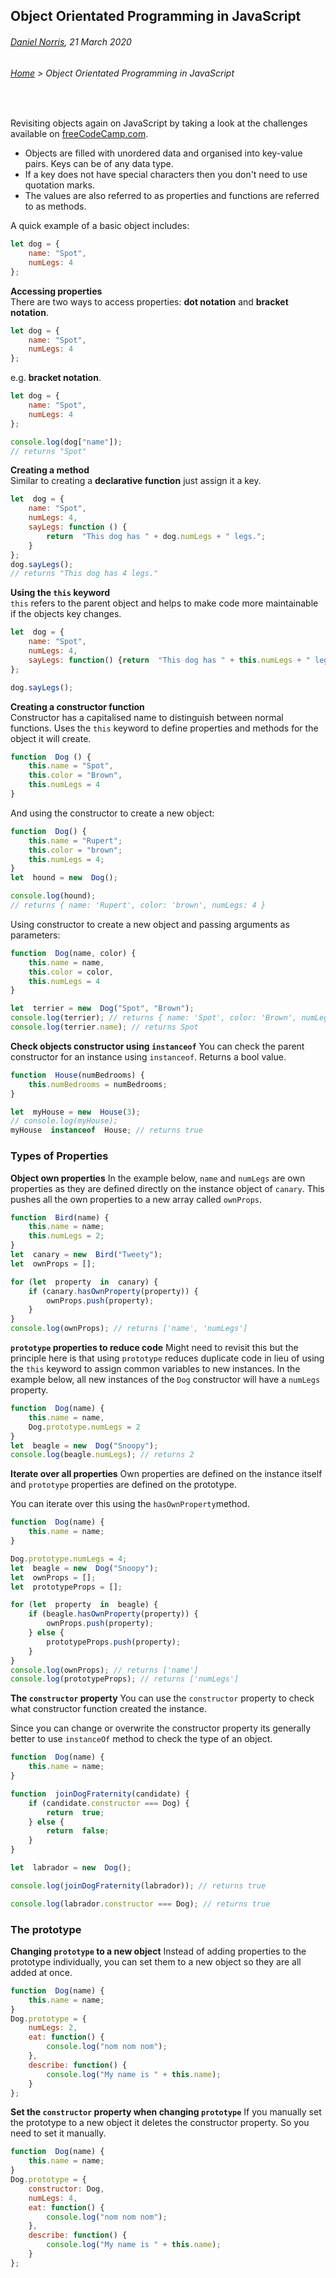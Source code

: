 ## Object Orientated Programming in JavaScript

###### [Daniel Norris](https://github.com/daniel-norris), 21 March 2020 
 
###### [Home](./) > Object Orientated Programming in JavaScript

<br> 

Revisiting objects again on JavaScript by taking a look at the challenges available on [freeCodeCamp.com](www.freecodecamp.com).  

- Objects are filled with unordered data and organised into key-value pairs. Keys can be of any data type. 
- If a key does not have special characters then you don't need to use quotation marks. 
- The values are also referred to as properties and functions are referred to as methods. 

A quick example of a basic object includes: 
```javascript 
let dog = {
	name: "Spot",
	numLegs: 4
};
```
**Accessing properties**  
There are two ways to access properties: **dot notation** and **bracket notation**. 

```javascript
let dog = {
	name: "Spot",
	numLegs: 4
};
```
e.g. **bracket notation**.
```javascript 
let dog = {
	name: "Spot", 
	numLegs: 4
}; 

console.log(dog["name"]); 
// returns "Spot" 
```

**Creating a method**  
Similar to creating a **declarative function** just assign it a key. 

```javascript 
let  dog = {
	name: "Spot",
	numLegs: 4,
	sayLegs: function () {
		return  "This dog has " + dog.numLegs + " legs.";
	}
};
dog.sayLegs();
// returns "This dog has 4 legs."
```
**Using the `this` keyword**  
`this` refers to the parent object and helps to make code more maintainable if the objects key changes. 
```javascript 
let  dog = {
	name: "Spot",
	numLegs: 4,
	sayLegs: function() {return  "This dog has " + this.numLegs + " legs.";}
};

dog.sayLegs();
```
**Creating a constructor function**  
Constructor has a capitalised name to distinguish between normal functions. Uses the `this` keyword to define properties and methods for the object it will create. 

```javascript 
function  Dog () {
	this.name = "Spot",
	this.color = "Brown",
	this.numLegs = 4
}
```
And using the constructor to create a new object: 

```javascript 
function  Dog() {
	this.name = "Rupert";
	this.color = "brown";
	this.numLegs = 4;
}
let  hound = new  Dog();

console.log(hound);
// returns { name: 'Rupert', color: 'brown', numLegs: 4 }
```
Using constructor to create a new object and passing arguments as parameters: 

```javascript 
function  Dog(name, color) {
	this.name = name,
	this.color = color,
	this.numLegs = 4
}

let  terrier = new  Dog("Spot", "Brown");
console.log(terrier); // returns { name: 'Spot', color: 'Brown', numLegs: 4 }
console.log(terrier.name); // returns Spot
```
**Check objects constructor using `instanceof`**
You can check the parent constructor for  an instance using `instanceof`. Returns a bool value. 

```javascript 
function  House(numBedrooms) {
	this.numBedrooms = numBedrooms;
}

let  myHouse = new  House(3);
// console.log(myHouse);
myHouse  instanceof  House; // returns true
```
### Types of Properties

**Object own properties** 
In the example below, `name` and `numLegs` are own properties as they are defined directly on the instance object of `canary`. This pushes all the own properties to a new array called `ownProps`. 

```javascript 
function  Bird(name) {
	this.name = name;
	this.numLegs = 2;
}
let  canary = new  Bird("Tweety");
let  ownProps = [];

for (let  property  in  canary) {
	if (canary.hasOwnProperty(property)) {
		ownProps.push(property);
	}
}
console.log(ownProps); // returns ['name', 'numLegs']
```
**`prototype` properties to reduce code**
Might need to revisit this but the principle here is that using `prototype` reduces duplicate code in lieu of using the `this` keyword to assign common variables to new instances. In the example below, all new instances of the `Dog` constructor will have a `numLegs` property. 

```javascript 
function  Dog(name) {
	this.name = name,
	Dog.prototype.numLegs = 2
}
let  beagle = new  Dog("Snoopy");
console.log(beagle.numLegs); // returns 2
```
**Iterate over all properties** 
Own properties are defined on the instance itself and `prototype` properties are defined on the prototype. 

You can iterate over this using the `hasOwnProperty`method. 

```javascript 
function  Dog(name) {
	this.name = name;
}

Dog.prototype.numLegs = 4;
let  beagle = new  Dog("Snoopy");
let  ownProps = [];
let  prototypeProps = [];

for (let  property  in  beagle) {
	if (beagle.hasOwnProperty(property)) {
		ownProps.push(property);
	} else {
		prototypeProps.push(property);
	}
}
console.log(ownProps); // returns ['name']
console.log(prototypeProps); // returns ['numLegs']
```
**The `constructor` property** 
You can use the `constructor` property to check what constructor function created the instance. 

Since you can change or overwrite the constructor property its generally better to use `instanceOf` method to check the type of an object. 

```javascript
function  Dog(name) {
	this.name = name;
}

function  joinDogFraternity(candidate) {
	if (candidate.constructor === Dog) {
		return  true;
	} else {
		return  false;
	}
}

let  labrador = new  Dog();

console.log(joinDogFraternity(labrador)); // returns true

console.log(labrador.constructor === Dog); // returns true
```
### The prototype 
**Changing `prototype` to a new object** 
Instead of adding properties to the prototype individually, you can set them to a new object so they are all added at once. 

```javascript
function  Dog(name) {
	this.name = name;
}
Dog.prototype = {
	numLegs: 2,
	eat: function() {
		console.log("nom nom nom");
	},
	describe: function() {
		console.log("My name is " + this.name);
	}
};
```
**Set the `constructor` property when changing `prototype`**
If you manually set the prototype to a new object it deletes the constructor property. So you need to set it manually. 

```javascript 
function  Dog(name) {
	this.name = name;
}
Dog.prototype = {
	constructor: Dog,
	numLegs: 4,
	eat: function() {
		console.log("nom nom nom");
	},
	describe: function() {
		console.log("My name is " + this.name);
	}
};
```
